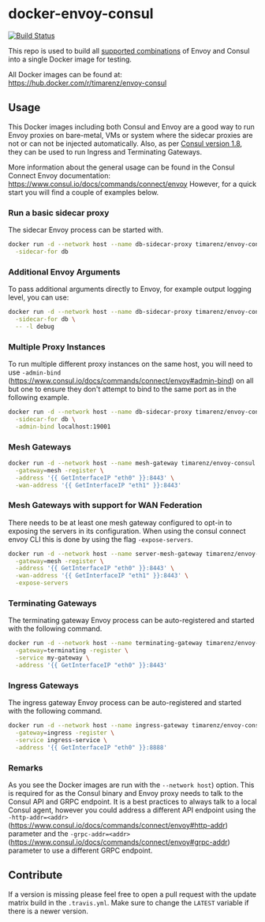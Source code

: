 # docker-envoy-consul

[![Build Status](https://travis-ci.org/timarenz/docker-envoy-consul.svg?branch=master)](https://travis-ci.org/timarenz/docker-envoy-consul)

This repo is used to build all [supported combinations](https://www.consul.io/docs/connect/proxies/envoy.html) of Envoy and Consul into a single Docker image for testing.

All Docker images can be found at: <https://hub.docker.com/r/timarenz/envoy-consul>

## Usage

This Docker images including both Consul and Envoy are a good way to run Envoy proxies on bare-metal, VMs or system where the sidecar proxies are not or can not be injected automatically.
Also, as per [Consul version 1.8](https://www.hashicorp.com/blog/announcing-hashicorp-consul-1-8/), they can be used to run Ingress and Terminating Gateways.

More information about the general usage can be found in the Consul Connect Envoy documentation: <https://www.consul.io/docs/commands/connect/envoy>
However, for a quick start you will find a couple of examples below.

### Run a basic sidecar proxy

The sidecar Envoy process can be started with.


```bash
docker run -d --network host --name db-sidecar-proxy timarenz/envoy-consul:v1.14.1_1.8.0-beta1 \
  -sidecar-for db
```

### Additional Envoy Arguments

To pass additional arguments directly to Envoy, for example output logging level, you can use:

```bash
docker run -d --network host --name db-sidecar-proxy timarenz/envoy-consul:v1.14.1_1.8.0-beta1 \
  -sidecar-for db \
  -- -l debug
```

### Multiple Proxy Instances

To run multiple different proxy instances on the same host, you will need to use `-admin-bind` (<https://www.consul.io/docs/commands/connect/envoy#admin-bind>) on all but one to ensure they don't attempt to bind to the same port as in the following example.

```bash
docker run -d --network host --name db-sidecar-proxy timarenz/envoy-consul:v1.14.1_1.8.0-beta1 \
  -sidecar-for db \
  -admin-bind localhost:19001
```

### Mesh Gateways

```bash
docker run -d --network host --name mesh-gateway timarenz/envoy-consul:v1.14.1_1.8.0-beta1 \
  -gateway=mesh -register \
  -address '{{ GetInterfaceIP "eth0" }}:8443' \
  -wan-address '{{ GetInterfaceIP "eth1" }}:8443'
```

### Mesh Gateways with support for WAN Federation

There needs to be at least one mesh gateway configured to opt-in to exposing the servers in its configuration. When using the consul connect envoy CLI this is done by using the flag `-expose-servers`.

```bash
docker run -d --network host --name server-mesh-gateway timarenz/envoy-consul:v1.14.1_1.8.0-beta1 \
  -gateway=mesh -register \
  -address '{{ GetInterfaceIP "eth0" }}:8443' \
  -wan-address '{{ GetInterfaceIP "eth1" }}:8443' \
  -expose-servers
```

### Terminating Gateways

The terminating gateway Envoy process can be auto-registered and started with the following command.

```bash
docker run -d --network host --name terminating-gateway timarenz/envoy-consul:v1.14.1_1.8.0-beta1 \
  -gateway=terminating -register \
  -service my-gateway \
  -address '{{ GetInterfaceIP "eth0" }}:8443'
```

### Ingress Gateways

The ingress gateway Envoy process can be auto-registered and started with the following command.

```bash
docker run -d --network host --name ingress-gateway timarenz/envoy-consul:v1.14.1_1.8.0-beta1 \
  -gateway=ingress -register \
  -service ingress-service \
  -address '{{ GetInterfaceIP "eth0" }}:8888'
```

### Remarks

As you see the Docker images are run with the `--network host`) option. This is required for as the Consul binary and Envoy proxy needs to talk to the Consul API and GRPC endpoint.
It is a best practices to always talk to a local Consul agent, however you could address a different API endpoint using the `-http-addr=<addr>` (<https://www.consul.io/docs/commands/connect/envoy#http-addr>) parameter and the `-grpc-addr=<addr>` (<https://www.consul.io/docs/commands/connect/envoy#grpc-addr>) parameter to use a different GRPC endpoint.

## Contribute

If a version is missing please feel free to open a pull request with the update matrix build in the `.travis.yml`.
Make sure to change the `LATEST` variable if there is a newer version.
